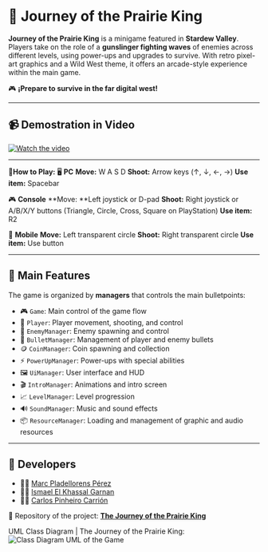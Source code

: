# 🌾 Journey of the Prairie King

**Journey of the Prairie King** is a minigame featured in **Stardew Valley**. Players take on the role of a **gunslinger fighting waves** of enemies across different levels, using power-ups and upgrades to survive. With retro pixel-art graphics and a Wild West theme, it offers an arcade-style experience within the main game.


🎮 **¡Prepare to survive in the far digital west!** 

---

## 📹 Demostration in Video

[![Watch the video](https://img.youtube.com/vi/z6JdWGjZ4yo/0.jpg)](https://youtu.be/z6JdWGjZ4yo)

---

🚀**How to Play:**
🖥️ **PC**
**Move:** W A S D
**Shoot:** Arrow keys (↑, ↓, ←, →)
**Use item:** Spacebar

🎮 **Console**
**Move: **Left joystick or D-pad
**Shoot:** Right joystick or A/B/X/Y buttons (Triangle, Circle, Cross, Square on PlayStation)
**Use item:** R2

📱 **Mobile**
**Move:** Left transparent circle
**Shoot:** Right transparent circle
**Use item:** Use button

---

## 🧩 Main Features

The game is organized by **managers** that controls the main bulletpoints:

* 🎮 `Game`: Main control of the game flow
* 🧍 `Player`: Player movement, shooting, and control
* 👹 `EnemyManager`: Enemy spawning and control
* 🔫 `BulletManager`: Management of player and enemy bullets
* 🪙 `CoinManager`: Coin spawning and collection
* ⚡ `PowerUpManager`: Power-ups with special abilities
* 🖼️ `UiManager`: User interface and HUD
* 🎬 `IntroManager`: Animations and intro screen
* 📈 `LevelManager`: Level progression
* 🔊 `SoundManager`: Music and sound effects
* 📦 `ResourceManager`: Loading and management of graphic and audio resources


---

## 👥 Developers

- 👨‍💻 [Marc Pladellorens Pérez](https://github.com/MarcPladellorensPerez)  
- 👨‍💻 [Ismael El Khassal Garnan](https://github.com/ismaelkhassal)  
- 👨‍💻 [Carlos Pinheiro Carrión](https://github.com/Carlospinh)  

📁 Repository of the project: [**The Journey of the Prairie King**](https://github.com/Carlospinh/The-Journey-of-the-Prairie-King)

UML Class Diagram | The Journey of the Prairie King:
<image src="resources/Class Diagram UML_ The J.png" alt="Class Diagram UML of the Game">
